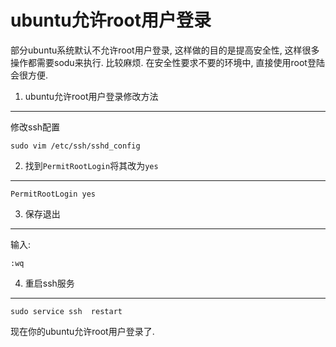 ubuntu允许root用户登录
===

<div class="jumbotron">
<p>部分ubuntu系统默认不允许root用户登录, 这样做的目的是提高安全性, 这样很多操作都需要sodu来执行. 
比较麻烦. 在安全性要求不要的环境中, 直接使用root登陆会很方便.
</p>  
</div>

1. ubuntu允许root用户登录修改方法
---
修改ssh配置

	sudo vim /etc/ssh/sshd_config
	
2. 找到`PermitRootLogin`将其改为`yes`
---

	PermitRootLogin yes

3. 保存退出
---

输入:

	:wq

4. 重启ssh服务
---

	sudo service ssh  restart

现在你的ubuntu允许root用户登录了.